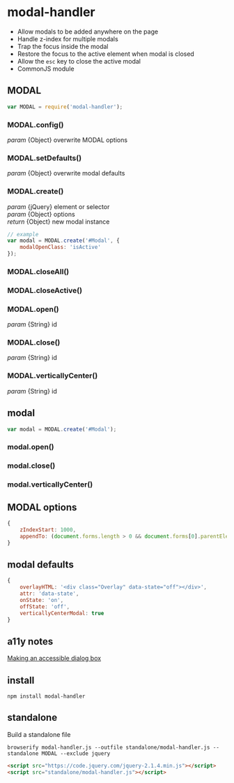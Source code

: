 modal-handler
=============

* Allow modals to be added anywhere on the page
* Handle z-index for multiple modals
* Trap the focus inside the modal
* Restore the focus to the active element when modal is closed
* Allow the `esc` key to close the active modal
* CommonJS module


MODAL
-----

```js
var MODAL = require('modal-handler');
``` 

### MODAL.config()
_param_ {Object} overwrite MODAL options  

### MODAL.setDefaults()
_param_ {Object} overwrite modal defaults  

### MODAL.create()
_param_ {jQuery} element or selector  
_param_ {Object} options  
_return_ {Object} new modal instance  

```js
// example
var modal = MODAL.create('#Modal', {
    modalOpenClass: 'isActive'
});
```

### MODAL.closeAll()

### MODAL.closeActive()

### MODAL.open()
_param_ {String} id  

### MODAL.close()
_param_ {String} id  

### MODAL.verticallyCenter()
_param_ {String} id  


modal
-----

```js
var modal = MODAL.create('#Modal');
```

### modal.open()
### modal.close()
### modal.verticallyCenter()


MODAL options
-------------

```js
{
    zIndexStart: 1000,
    appendTo: (document.forms.length > 0 && document.forms[0].parentElement === document.body) ? document.forms[0] : document.body // Try to detect .NET webforms and append to the .NET form
}
```


modal defaults
--------------

```js
{
    overlayHTML: '<div class="Overlay" data-state="off"></div>',
    attr: 'data-state',
    onState: 'on',
    offState: 'off',
    verticallyCenterModal: true
}
```


a11y notes
----------

[Making an accessible dialog box](http://www.nczonline.net/blog/2013/02/12/making-an-accessible-dialog-box/)  


install
-------

```
npm install modal-handler
```

standalone
----------

Build a standalone file

```
browserify modal-handler.js --outfile standalone/modal-handler.js --standalone MODAL --exclude jquery
```

```html
<script src="https://code.jquery.com/jquery-2.1.4.min.js"></script>
<script src="standalone/modal-handler.js"></script>
```
